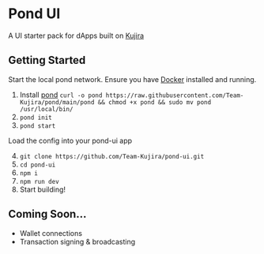 # Pond UI

A UI starter pack for dApps built on [Kujira](https://github.com/Team-Kujira/core)

## Getting Started

Start the local pond network. Ensure you have [Docker](http://docker.com) installed and running.

1. Install [pond](https://github.com/Team-Kujira/pond) `curl -o pond https://raw.githubusercontent.com/Team-Kujira/pond/main/pond && chmod +x pond && sudo mv pond /usr/local/bin/`
2. `pond init`
3. `pond start`

Load the config into your pond-ui app

4. `git clone https://github.com/Team-Kujira/pond-ui.git`
5. `cd pond-ui`
6. `npm i`
7. `npm run dev`
8. Start building!

## Coming Soon...

- Wallet connections
- Transaction signing & broadcasting
